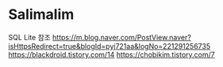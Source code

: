# Salimalim

SQL Lite 참조
https://m.blog.naver.com/PostView.naver?isHttpsRedirect=true&blogId=pyj721aa&logNo=221291256735
https://blackdroid.tistory.com/14
https://chobikim.tistory.com/7
